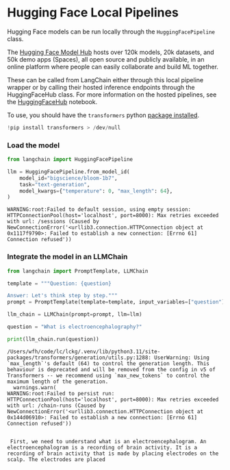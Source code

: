 # Hugging Face Local Pipelines

Hugging Face models can be run locally through the `HuggingFacePipeline` class.

The [Hugging Face Model Hub](https://huggingface.co/models) hosts over 120k models, 20k datasets, and 50k demo apps (Spaces), all open source and publicly available, in an online platform where people can easily collaborate and build ML together.

These can be called from LangChain either through this local pipeline wrapper or by calling their hosted inference endpoints through the HuggingFaceHub class. For more information on the hosted pipelines, see the [HuggingFaceHub](huggingface_hub.html) notebook.

To use, you should have the ``transformers`` python [package installed](https://pypi.org/project/transformers/).


```python
!pip install transformers > /dev/null
```

### Load the model


```python
from langchain import HuggingFacePipeline

llm = HuggingFacePipeline.from_model_id(
    model_id="bigscience/bloom-1b7",
    task="text-generation",
    model_kwargs={"temperature": 0, "max_length": 64},
)
```

    WARNING:root:Failed to default session, using empty session: HTTPConnectionPool(host='localhost', port=8000): Max retries exceeded with url: /sessions (Caused by NewConnectionError('<urllib3.connection.HTTPConnection object at 0x1117f9790>: Failed to establish a new connection: [Errno 61] Connection refused'))
    

### Integrate the model in an LLMChain


```python
from langchain import PromptTemplate, LLMChain

template = """Question: {question}

Answer: Let's think step by step."""
prompt = PromptTemplate(template=template, input_variables=["question"])

llm_chain = LLMChain(prompt=prompt, llm=llm)

question = "What is electroencephalography?"

print(llm_chain.run(question))
```

    /Users/wfh/code/lc/lckg/.venv/lib/python3.11/site-packages/transformers/generation/utils.py:1288: UserWarning: Using `max_length`'s default (64) to control the generation length. This behaviour is deprecated and will be removed from the config in v5 of Transformers -- we recommend using `max_new_tokens` to control the maximum length of the generation.
      warnings.warn(
    WARNING:root:Failed to persist run: HTTPConnectionPool(host='localhost', port=8000): Max retries exceeded with url: /chain-runs (Caused by NewConnectionError('<urllib3.connection.HTTPConnection object at 0x144d06910>: Failed to establish a new connection: [Errno 61] Connection refused'))
    

     First, we need to understand what is an electroencephalogram. An electroencephalogram is a recording of brain activity. It is a recording of brain activity that is made by placing electrodes on the scalp. The electrodes are placed
    


```python

```
